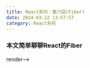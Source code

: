 ```yaml
---
title: React系列：第六回(Fiber)
date: 2024-03-22 13:57:57
category: React系列
---
```


### 本文简单聊聊React的Fiber
<!-- 
react16之后，用fiber取代了stack reconciler，核心设计是增量渲染，将渲染工作分割为多区块，将其分散到多个帧中去执行。

1. `Stack Reconciler`

2. `Fiber Reconciler`




一. 官方团队通过fiber，对react底层的算法进行了重写
fiber节点， 实际上就是虚拟dom，用来描述真实dom的一种ast。





 `ReactDOM.createRoot开启异步渲染`
1. stack reconciler（栈调和）被fiber（纤程）取代
reconciler（diff）负责找不同，render负责渲染不同

2. 所谓`纤程`，是指比线程更加细小的单位

3. Fiber的核心： `可中断、可恢复与优先级`

4. react.render之后发生了啥

5. react的setstate之后， 发生了啥？
6. current树及workinprogress树
fiber结构的虚拟dom结构，说他是一个树结构，不如说是一个链表结构。通过child、return、sibling指向儿子、父亲和兄弟节点


**1. 初始化阶段**
输出fiber树

**2. render阶段**
找出界面中需要处理的更新

**3. commit阶段**
1. compelteWork： 负责处理fiber节点到dom节点的映射逻辑，人话就是，根据xunidom，生成真实dom
- 创建dom节点
- 将节点插入到dom树中
- 为dom节点设置属性
- appendAllChildren函数完成插入操作

创建好的dom节点元素会被复制到workInprogress节点的stateNode属性，子节点的插入，实际上就是插入到父节点的stateNode中
fiber树和dom树之间的关系？不就是同一个东西嘛？


**二. 事件切片和优先级**

1. `双缓冲模式`
两个舞台，无缝切换
`current树`和`workInprogres树`无缝切换

2. `时间切片`
通过schedule将long任务切片处理，以免任务阻塞渲染进程。


react的渲染流程

初始化挂载， setstate， diff + patch --> render-->
